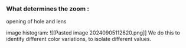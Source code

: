 
### What determines the zoom :
opening of hole and lens


image histogram:
![[Pasted image 20240905112620.png]]
We do this to identify different color variations, to isolate different values.
